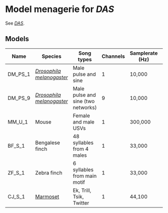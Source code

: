 # Model menagerie for _DAS_
See [_DAS_](https://github.com/janclemenslab/das).


## Models

| Name    |Species                  | Song types                   | Channels | Samplerate (Hz)| URL   | Reference |
|----------|          ---------------|-----------------------------|---------|----------------|-------|----------|
| DM_PS_1 | [_Drosophila melanogaster_](dmel_single/demo.ipynb) | Male pulse and sine          | 1       | 10,000          |       |         |
| DM_PS_9  | [_Drosophila melanogaster_](dmel_single/demo.ipynb) | Male pulse and sine (two networks) | 9       | 10,000          |       |         |
| MM_U_1  | Mouse                  | Female and male USVs        | 1       | 300,000          |       |         |
| BF_S_1  |Bengalese finch            | 48 syllables from 4 males    | 1       | 33,000          |       |         |
| ZF_S_1  |Zebra finch                | 6 syllables from main motif  | 1       | 33,000          |       |         |
| CJ_S_1  | [Marmoset](marmoset/demo.ipynb)                 | Ek, Trill, Tsik, Twitter       | 1       | 44,100          |       |         |
